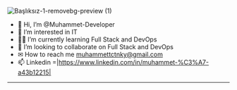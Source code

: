 
![Başlıksız-1-removebg-preview (1)](https://user-images.githubusercontent.com/108489800/177048886-f3fdbe2e-bdac-4b85-ae4e-dbae8c04f039.png)
- 👋 Hi, I’m @Muhammet-Developer
- 👀 I’m interested in IT
- 👨‍💻 I’m currently learning Full Stack and DevOps
- 💞️ I’m looking to collaborate on Full Stack and DevOps
- ✉  How to reach me muhammettctnky@gmail.com
- 📫 Linkedin =|https://www.linkedin.com/in/muhammet-%C3%A7-a43b12215|

___

